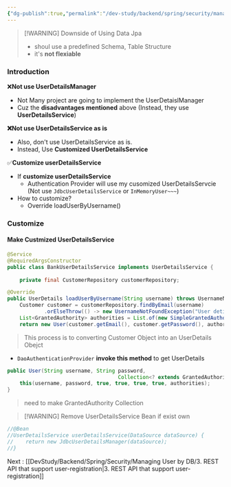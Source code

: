 ```yaml
---
{"dg-publish":true,"permalink":"/dev-study/backend/spring/security/managing-user-by-db/2-user-details-manager-cusomize/","noteIcon":"","created":"2025-05-20T12:29:57.828+09:00","updated":"2025-05-20T22:57:21.220+09:00"}
---
```



> [!WARNING] Downside of Using Data Jpa
> - shoul use a predefined Schema, Table Structure  
> - it's **not flexiable**  

### Introduction
❌**Not use UserDetailsManager** 
- Not Many project are going to implement the UserDetaislManager 
- Cuz the **disadvantages mentioned** above (Instead, they use **UserDetailsService**)

**❌Not use UserDetailsService as is**
- Also, don't use UserDetailsService as is. 
- Instead, Use **Customized UserDetailsService**

✅**Customize userDetailsService**
- If **customize userDetailsService**
	- Authentication Provider will use my cusomized UserDetailsServcie (Not use `JdbcUserDetailsService` or `InMemoryUser~~~`)
- How to customize?
	- Override loadUserByUsername() 

### Customize 


#### Make Custmized UserDetailsService

```java 
@Service  
@RequiredArgsConstructor  
public class BankUserDetailsService implements UserDetailsService {  
  
    private final CustomerRepository customerRepository;
```
```java 
@Override  
public UserDetails loadUserByUsername(String username) throws UsernameNotFoundException {  
    Customer customer = customerRepository.findByEmail(username)  
            .orElseThrow(() -> new UsernameNotFoundException("User detials not found for the user" + username));  
    List<GrantedAuthority> authorities = List.of(new SimpleGrantedAuthority(customer.getRole()));  
    return new User(customer.getEmail(), customer.getPassword(), authorities);
```
> This process is to converting Customer Object into an UserDetails Obejct 
- `DaoAuthenticationProvider` **invoke this method** to get UserDetails

```java 
public User(String username, String password, 
									Collection<? extends GrantedAuthority> authorities) {  
    this(username, password, true, true, true, true, authorities);  
}
```
> need to make GrantedAuthority Collection 

> [!WARNING] Remove UserDetailsService Bean if exist own 
```java 
//@Bean  
//UserDetailsService userDetailsService(DataSource dataSource) {  
//    return new JdbcUserDetailsManager(dataSource);  
//} 
```


Next : [[DevStudy/Backend/Spring/Security/Managing User by DB/3. REST API that support user-registration\|3. REST API that support user-registration]]
